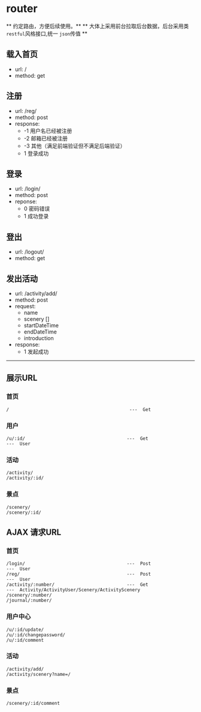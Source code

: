 # router

** 约定路由，方便后续使用。**
** 大体上采用前台拉取后台数据，后台采用类`restful`风格接口,统一 `json`传值 **

## 载入首页

+ url: /
+ method: get

## 注册
+ url: /reg/
+ method: post
+ response:
  * -1  用户名已经被注册
  * -2  邮箱已经被注册
  * -3  其他（满足前端验证但不满足后端验证）
  * 1   登录成功

## 登录
+ url: /login/
+ method: post
+ reponse:
  * 0  密码错误
  * 1  成功登录

## 登出
+ url: /logout/
+ method: get

## 发出活动
+ url: /activity/add/
+ method: post
+ request:
  * name
  * scenery []
  * startDateTime
  * endDateTime
  * introduction
+ response:
  * 1 发起成功

















*********************************

## 展示URL

### 首页
```
/                                             ---  Get
```

### 用户
```
/u/:id/                                      ---  Get                    ---  User
```

### 活动
```
/activity/
/activity/:id/
```

### 景点
```
/scenery/
/scenery/:id/
```


## AJAX 请求URL

### 首页
```
/login/                                      ---  Post                   ---  User
/reg/                                        ---  Post                   ---  User
/activity/:number/                           ---  Get                    ---  Activity/ActivityUser/Scenery/ActivityScenery
/scenery/:number/
/journal/:number/
```

### 用户中心
```
/u/:id/update/
/u/:id/changepassword/
/u/:id/comment
```

### 活动
```
/activity/add/
/activity/scenery?name=/
```

### 景点
```
/scenery/:id/comment
```

